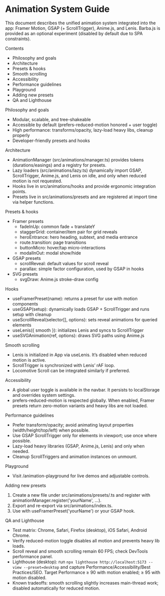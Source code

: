 # Animation System Guide

This document describes the unified animation system integrated into the app: Framer Motion, GSAP (+ ScrollTrigger), Anime.js, and Lenis. Barba.js is provided as an optional experiment (disabled by default due to SPA constraints).

Contents
- Philosophy and goals
- Architecture
- Presets & hooks
- Smooth scrolling
- Accessibility
- Performance guidelines
- Playground
- Adding new presets
- QA and Lighthouse

Philosophy and goals
- Modular, scalable, and tree-shakeable
- Accessible by default (prefers-reduced-motion honored + user toggle)
- High performance: transforms/opacity, lazy-load heavy libs, cleanup properly
- Developer-friendly presets and hooks

Architecture
- AnimationManager (src/animations/manager.ts) provides tokens (durations/easings) and a registry for presets.
- Lazy loaders (src/animations/lazy.ts) dynamically import GSAP, ScrollTrigger, Anime.js, and Lenis on idle, and only when reduced motion is not requested.
- Hooks live in src/animations/hooks and provide ergonomic integration points.
- Presets live in src/animations/presets and are registered at import time via helper functions.

Presets & hooks
- Framer presets
  - fadeInUp: common fade + translateY
  - staggerGrid: container/item pair for grid reveals
  - heroEntrance: hero heading, subtext, and media entrance
  - route.transition: page transitions
  - buttonMicro: hover/tap micro-interactions
  - modalInOut: modal show/hide
- GSAP presets
  - scrollReveal: default values for scroll reveal
  - parallax: simple factor configuration, used by GSAP in hooks
- SVG presets
  - svgDraw: Anime.js stroke-draw config

Hooks
- useFramerPreset(name): returns a preset for use with motion components
- useGSAP(setup): dynamically loads GSAP + ScrollTrigger and runs setup with cleanup
- useScrollReveal(selector[], options): sets reveal animations for queried elements
- useLenis({ smooth }): initializes Lenis and syncs to ScrollTrigger
- useSVGAnimation(ref, options): draws SVG paths using Anime.js

Smooth scrolling
- Lenis is initialized in App via useLenis. It’s disabled when reduced motion is active.
- ScrollTrigger is synchronized with Lenis’ rAF loop.
- Locomotive Scroll can be integrated similarly if preferred.

Accessibility
- A global user toggle is available in the navbar. It persists to localStorage and overrides system settings.
- prefers-reduced-motion is respected globally. When enabled, Framer presets return zero-motion variants and heavy libs are not loaded.

Performance guidelines
- Prefer transform/opacity; avoid animating layout properties (width/height/top/left) when possible.
- Use GSAP ScrollTrigger only for elements in viewport; use once where possible.
- Lazy-load heavy libraries (GSAP, Anime.js, Lenis) and only when needed.
- Cleanup ScrollTriggers and animation instances on unmount.

Playground
- Visit /animation-playground for live demos and adjustable controls.

Adding new presets
1. Create a new file under src/animations/presets/<name>.ts and register with animationManager.register('yourName', ...).
2. Export and re-export via src/animations/index.ts.
3. Use with useFramerPreset('yourName') or your GSAP hook.

QA and Lighthouse
- Test matrix: Chrome, Safari, Firefox (desktop), iOS Safari, Android Chrome.
- Verify reduced-motion toggle disables all motion and prevents heavy lib loads.
- Scroll reveal and smooth scrolling remain 60 FPS; check DevTools performance panel.
- Lighthouse (desktop): run `npx lighthouse http://localhost:5173 --view --preset=desktop` and capture Performance/Accessibility/Best Practices/SEO. Target Performance ≥ 90 with motion enabled; ≥ 95 with motion disabled.
- Known tradeoffs: smooth scrolling slightly increases main-thread work; disabled automatically for reduced motion.
